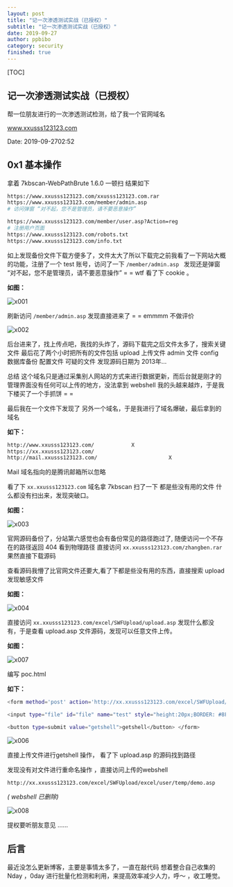```yaml
---
layout: post
title: "记一次渗透测试实战（已授权）"
subtitle: "记一次渗透测试实战（已授权）"
date: 2019-09-27
author: ppbibo
category: security
finished: true
---
```

[TOC]

## 记一次渗透测试实战（已授权）





帮一位朋友进行的一次渗透测试检测，给了我一个官网域名

www.xxusss123123.com



Date: 2019-09-2702:52



## 0x1 基本操作

拿着 7kbscan-WebPathBrute 1.6.0 一顿扫 结果如下

```bash
https://www.xxusss123123.com/xxusss123123.com.rar
https://www.xxusss123123.com/member/admin.asp    
# 访问弹窗 “对不起，您不是管理员，请不要恶意操作”

https://www.xxusss123123.com/member/user.asp?Action=reg
# 注册用户页面
https://www.xxusss123123.com/robots.txt
https://www.xxusss123123.com/info.txt


```

如上发现备份文件下载方便多了，文件太大了所以下载完之前我看了一下网站大概的功能，注册了一个 test 账号，访问了一下 `/member/admin.asp ` 发现还是弹窗 “对不起，您不是管理员，请不要恶意操作” = = wtf 看了下 cookie 。

**如图：**

![x001](/static/img/x001.png)



刷新访问 `/member/admin.asp` 发现直接进来了 = = emmmm 不做评价

![x002](/static/img/x002.png)

后台进来了，找上传点吧，我找的头炸了，源码下载完之后文件太多了，搜索关键文件 最后花了两个小时把所有的文件包括 upload 上传文件 admin 文件 config 数据库备份 配置文件 可疑的文件 发现源码日期为 2013年... 

总结 这个域名只是通过采集别人网站的方式来进行数据更新，而后台就是刚才的管理界面没有任何可以上传的地方，没法拿到 webshell 我的头越来越炸，于是我下楼买了一个手抓饼 = = 



最后我在一个文件下发现了 另外一个域名，于是我进行了域名爆破，最后拿到的域名 

**如下：**

```bash
http://www.xxusss123123.com/            X
https://xx.xxusss123123.com/						
http://mail.xxusss123123.com/						X
```

Mail 域名指向的是腾讯邮箱所以忽略

看了下  `xx.xxusss123123.com` 域名拿  7kbscan 扫了一下 都是些没有用的文件 什么都没有扫出来，发现突破口。

**如图：**

![x003](/static/img/x003.png)

官网源码备份了，分站第六感觉也会有备份常见的路径跑过了, 随便访问一个不存在的路径返回 404 看到物理路径 直接访问 `xx.xxusss123123.com/zhangben.rar` 果然直接下载源码



查看源码我懵了比官网文件还要大,看了下都是些没有用的东西，直接搜索 upload 发现敏感文件

**如图：**

![x004](/static/img/x004.png)

直接访问 `xx.xxusss123123.com/excel/SWFUpload/upload.asp` 发现什么都没有，于是查看 upload.asp 文件源码，发现可以任意文件上传。

**如图：**

![x007](/static/img/x007.png)

编写 poc.html  

 **如下：**

```bash
<form method='post' action='http://xx.xxusss123123.com/excel/SWFUpload/upload.asp'  enctype="multipart/form-data" > 

<input type="file" id="file" name="test" style="height:20px;BORDER: #8F908B 1px solid;"/>

<button type=submit value="getshell">getshell</button> </form>

```

![x006](/static/img/x006.png)

直接上传文件进行getshell 操作， 看了下 upload.asp 的源码找到路径

发现没有对文件进行重命名操作 ，直接访问上传的webshell

`http://xx.xxusss123123.com/excel/SWFUpload/excel/user/temp/demo.asp`

*( webshell 已删除)*

![x008](/static/img/x008.png)



提权要听朋友意见  ......



## 后言

最近没怎么更新博客，主要是事情太多了，一直在敲代码 想着整合自己收集的 Nday ，0day 进行批量化检测和利用，来提高效率减少人力，呼～ ，收工睡觉。